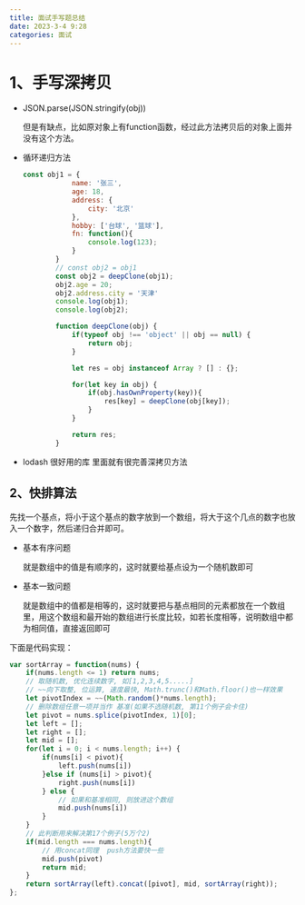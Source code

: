 ```yaml
---
title: 面试手写题总结
date: 2023-3-4 9:28
categories: 面试
---
```


# 1、手写深拷贝

- JSON.parse(JSON.stringify(obj))

  但是有缺点，比如原对象上有function函数，经过此方法拷贝后的对象上面并没有这个方法。

- 循环递归方法   

  ```js
  const obj1 = {
              name: '张三',
              age: 18,
              address: {
                  city: '北京'
              },
              hobby: ['台球', '篮球'],
              fn: function(){
                  console.log(123);
              }
          }
          // const obj2 = obj1
          const obj2 = deepClone(obj1);
          obj2.age = 20;
          obj2.address.city = '天津'
          console.log(obj1);
          console.log(obj2);
  
          function deepClone(obj) {
              if(typeof obj !== 'object' || obj == null) {
                  return obj;
              }
  
              let res = obj instanceof Array ? [] : {};
  
              for(let key in obj) {
                  if(obj.hasOwnProperty(key)){
                      res[key] = deepClone(obj[key]);
                  }
              }
  
              return res;
          }
  
  ```

- lodash  很好用的库 里面就有很完善深拷贝方法

## 2、快排算法

先找一个基点，将小于这个基点的数字放到一个数组，将大于这个几点的数字也放入一个数字，然后递归合并即可。

- 基本有序问题

  就是数组中的值是有顺序的，这时就要给基点设为一个随机数即可

- 基本一致问题

  就是数组中的值都是相等的，这时就要把与基点相同的元素都放在一个数组里，用这个数组和最开始的数组进行长度比较，如若长度相等，说明数组中都为相同值，直接返回即可

下面是代码实现：

```js
var sortArray = function(nums) {
    if(nums.length <= 1) return nums;
    // 取随机数, 优化连续数字, 如[1,2,3,4,5.....]
    // ~~向下取整, 位运算, 速度最快, Math.trunc()和Math.floor()也一样效果
    let pivotIndex = ~~(Math.random()*nums.length);
    // 删除数组任意一项并当作 基准(如果不选随机数, 第11个例子会卡住)
    let pivot = nums.splice(pivotIndex, 1)[0];
    let left = [];
    let right = [];
    let mid = [];
    for(let i = 0; i < nums.length; i++) {
        if(nums[i] < pivot){
            left.push(nums[i])
        }else if (nums[i] > pivot){
            right.push(nums[i])
        } else {
            // 如果和基准相同, 则放进这个数组
            mid.push(nums[i])
        }
    }
    // 此判断用来解决第17个例子(5万个2)
    if(mid.length === nums.length){
        // 用concat同理  push方法要快一些
        mid.push(pivot)
        return mid;
    }
    return sortArray(left).concat([pivot], mid, sortArray(right));
};
```


